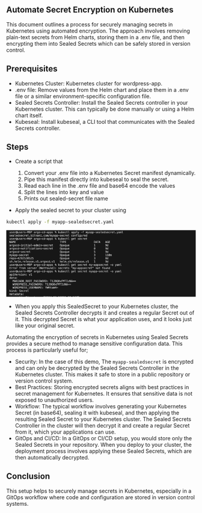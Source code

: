 ## Automate Secret Encryption on Kubernetes

This document outlines a process for securely managing secrets in Kubernetes using automated encryption. The approach involves removing plain-text secrets from Helm charts, storing them in a .env file, and then encrypting them into Sealed Secrets which can be safely stored in version control.

## Prerequisites
- Kubernetes Cluster: Kubernetes cluster for wordpress-app.
- .env file: Remove values from the Helm chart and place them in a .env file or a similar environment-specific configuration file.
- Sealed Secrets Controller: Install the Sealed Secrets controller in your Kubernetes cluster. This can typically be done manually or using a Helm chart itself.
- Kubeseal: Install kubeseal, a CLI tool that communicates with the Sealed Secrets controller.

## Steps
- Create a script that

  1. Convert your .env file into a Kubernetes Secret manifest dynamically.
  2. Pipe this manifest directly into kubeseal to seal the secret.
  3. Read each line in the .env file and base64 encode the values
  4. Split the lines into key and value
  5. Prints out sealed-secret file name
  
- Apply the sealed secret to your cluster using 

```bash
kubectl apply -f myapp-sealedsecret.yaml  
```
![Alt text](img/image-9.png)

- When you apply this SealedSecret to your Kubernetes cluster, the Sealed Secrets Controller decrypts it and creates a regular Secret out of it. This decrypted Secret is what your application uses, and it looks just like your original secret.

Automating the encryption of secrets in Kubernetes using Sealed Secrets provides a secure method to manage sensitive configuration data. This process is particularly useful for;

- Security: In the case of this demo, The `myapp-sealedsecret` is encrypted and can only be decrypted by the Sealed Secrets Controller in the Kubernetes cluster. This makes it safe to store in a public repository or version control system.
- Best Practices: Storing encrypted secrets aligns with best practices in secret management for Kubernetes. It ensures that sensitive data is not exposed to unauthorized users.
- Workflow: The typical workflow involves generating your Kubernetes Secret (in base64), sealing it with kubeseal, and then applying the resulting Sealed Secret to your Kubernetes cluster. The Sealed Secrets Controller in the cluster will then decrypt it and create a regular Secret from it, which your applications can use.
- GitOps and CI/CD: In a GitOps or CI/CD setup, you would store only the Sealed Secrets in your repository. When you deploy to your cluster, the deployment process involves applying these Sealed Secrets, which are then automatically decrypted.

## Conclusion 
This setup helps to securely manage secrets in Kubernetes, especially in a GitOps workflow where code and configuration are stored in version control systems.